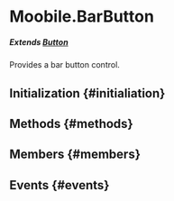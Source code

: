 Moobile.BarButton
================================================================================

##### Extends [Button](Control/Button.md)

Provides a bar button control.

Initialization {#initialiation}
--------------------------------------------------------------------------------

Methods {#methods}
--------------------------------------------------------------------------------


Members {#members}
--------------------------------------------------------------------------------


Events {#events}
--------------------------------------------------------------------------------